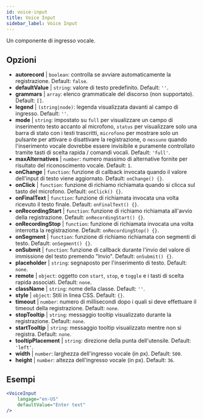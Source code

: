 ```yaml
---
id: voice-input
title: Voice Input
sidebar_label: Voice Input
---
```


Un componente di ingresso vocale.

## Opzioni

* __autorecord__ | `boolean`: controlla se avviare automaticamente la registrazione. Default: `false`.
* __defaultValue__ | `string`: valore di testo predefinito. Default: `''`.
* __grammars__ | `array`: elenco grammaticale del discorso (non supportato). Default: `[]`.
* __legend__ | `(string|node)`: legenda visualizzata davanti al campo di ingresso. Default: `''`.
* __mode__ | `string`: impostato su `full` per visualizzare un campo di inserimento testo accanto al microfono, `status` per visualizzare solo una barra di stato con i testi trascritti, `microfono` per mostrare solo un pulsante per attivare o disattivare la registrazione, o `nessuno` quando l'inserimento vocale dovrebbe essere invisibile e puramente controllato tramite tasti di scelta rapida / comandi vocali. Default: `'full'`.
* __maxAlternatives__ | `number`: numero massimo di alternative fornite per risultato del riconoscimento vocale. Default: `1`.
* __onChange__ | `function`: funzione di callback invocata quando il valore dell'input di testo viene aggiornato. Default: `onChange() {}`.
* __onClick__ | `function`: funzione di richiamo richiamata quando si clicca sul tasto del microfono. Default: `onClick() {}`.
* __onFinalText__ | `function`: funzione di richiamata invocata una volta ricevuto il testo finale. Default: `onFinalText() {}`.
* __onRecordingStart__ | `function`: funzione di richiamo richiamata all'avvio della registrazione. Default: `onRecordingStart() {}`.
* __onRecordingStop__ | `function`: funzione di richiamata invocata una volta interrotta la registrazione. Default: `onRecordingStop() {}`.
* __onSegment__ | `function`: funzione di richiamo richiamata con segmenti di testo. Default: `onSegment() {}`.
* __onSubmit__ | `function`: funzione di callback durante l'invio del valore di immissione del testo premendo "Invio". Default: `onSubmit() {}`.
* __placeholder__ | `string`: segnaposto per l'inserimento di testo. Default: `none`.
* __remote__ | `object`: oggetto con `start`, `stop`, e `toggle` e i tasti di scelta rapida associati. Default: `none`.
* __className__ | `string`: nome della classe. Default: `''`.
* __style__ | `object`: Stili in linea CSS. Default: `{}`.
* __timeout__ | `number`: numero di millisecondi dopo i quali si deve effettuare il timeout della registrazione. Default: `none`.
* __stopTooltip__ | `string`: messaggio tooltip visualizzato durante la registrazione. Default: `none`.
* __startTooltip__ | `string`: messaggio tooltip visualizzato mentre non si registra. Default: `none`.
* __tooltipPlacement__ | `string`: direzione della punta dell'utensile. Default: `'left'`.
* __width__ | `number`: larghezza dell'ingresso vocale (in px). Default: `500`.
* __height__ | `number`: altezza dell'ingresso vocale (in px). Default: `36`.


## Esempi

```jsx live
<VoiceInput
    langage="en-US"
    defaultValue="Enter text"
/>
```




